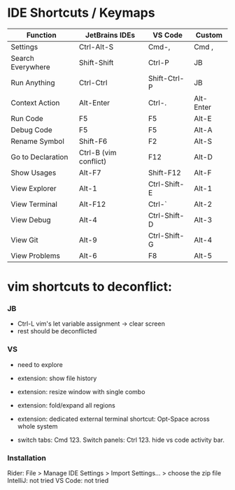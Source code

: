 # IDE Shortcuts / Keymaps

| Function          | JetBrains IDEs        | VS Code      | Custom    |
| ----------------- | --------------------- | ------------ | --------- |
| Settings          | Ctrl-Alt-S            | Cmd-,        | Cmd ,     |
| Search Everywhere | Shift-Shift           | Ctrl-P       | JB        |
| Run Anything      | Ctrl-Ctrl             | Shift-Ctrl-P | JB        |
| Context Action    | Alt-Enter             | Ctrl-.       | Alt-Enter | <VS Quick Fix />
| Run Code          | F5                    | F5           | Alt-E     |
| Debug Code        | F5                    | F5           | Alt-A     |
| Rename Symbol     | Shift-F6              | F2           | Alt-S     |
| Go to Declaration | Ctrl-B (vim conflict) | F12          | Alt-D     | <JB Go To Declaration or Usages />
| Show Usages       | Alt-F7                | Shift-F12    | Alt-F     | <VS choose from Peek, GoTo, Find All References />
| View Explorer     | Alt-1                 | Ctrl-Shift-E | Alt-1     | <VS Project Files />
| View Terminal     | Alt-F12               | Ctrl-`       | Alt-2     | 
| View Debug        | Alt-4                 | Ctrl-Shift-D | Alt-3     | 
| View Git          | Alt-9                 | Ctrl-Shift-G | Alt-4     | <VS Source Control />
| View Problems     | Alt-6                 | F8           | Alt-5     | <VS Go To Next Warning />

# vim shortcuts to deconflict:
### JB
- Ctrl-L vim's let variable assignment -> clear screen
- rest should be deconflicted

### VS
- need to explore

- extension: show file history
- extension: resize window with single combo
- extension: fold/expand all regions
- extension: dedicated external terminal shortcut: Opt-Space across whole system
- switch tabs: Cmd 123. Switch panels: Ctrl 123. hide vs code activity bar.

### Installation
Rider: File > Manage IDE Settings > Import Settings... > choose the zip file
IntelliJ: not tried
VS Code: not tried

